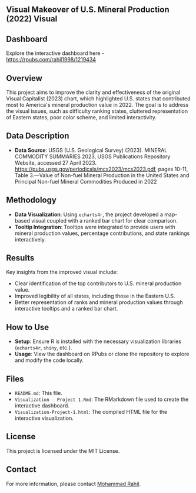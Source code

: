 ## **Visual Makeover of U.S. Mineral Production (2022) Visual**

## Dashboard  
Explore the interactive dashboard here -  
https://rpubs.com/rahil1998/1219434

## Overview  
This project aims to improve the clarity and effectiveness of the original Visual Capitalist (2023) chart, which highlighted U.S. states that contributed most to America's mineral production value in 2022. The goal is to address the visual issues, such as difficulty ranking states, cluttered representation of Eastern states, poor color scheme, and limited interactivity.

## Data Description  
- **Data Source**: USGS (U.S. Geological Survey) (2023). MINERAL COMMODITY SUMMARIES 2023, USGS Publications Repository Website, accessed 27 April 2023. https://pubs.usgs.gov/periodicals/mcs2023/mcs2023.pdf, pages 10-11, Table 3.—Value of Non-fuel Mineral Production in the United States and Principal Non-fuel Mineral Commodities Produced in 2022

## Methodology  
- **Data Visualization**: Using `echarts4r`, the project developed a map-based visual coupled with a ranked bar chart for clear comparison. 
- **Tooltip Integration**: Tooltips were integrated to provide users with mineral production values, percentage contributions, and state rankings interactively.

## Results  
Key insights from the improved visual include:
- Clear identification of the top contributors to U.S. mineral production value.
- Improved legibility of all states, including those in the Eastern U.S.
- Better representation of ranks and mineral production values through interactive tooltips and a ranked bar chart.
  
## How to Use  
- **Setup**: Ensure R is installed with the necessary visualization libraries (`echarts4r`, `shiny`, etc.).
- **Usage**: View the dashboard on RPubs or clone the repository to explore and modify the code locally.

## Files  
- `README.md`: This file.
- `Visualization - Project 1.Rmd`: The RMarkdown file used to create the interactive dashboard.
- `Visualization-Project-1.html`: The compiled HTML file for the interactive visualization.

## License  
This project is licensed under the MIT License.

## Contact  
For more information, please contact [Mohammad Rahil](mailto:smrahil98@gmail.com).

